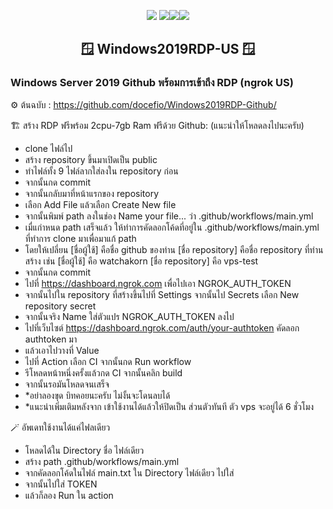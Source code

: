 <p align="center"><a href="#"><img src="https://img.shields.io/github/languages/code-size/watchakorn-18k/Windows2019RDP-US-WK"/></a>
<a href="#"><img src="https://img.shields.io/github/stars/watchakorn-18k/Windows2019RDP-US-WK?style=social"/></a><a href="#"><img src="https://img.shields.io/github/languages/count/watchakorn-18k/Windows2019RDP-US-WK?style=social"/></a><a href="#"><img src="https://img.shields.io/github/forks/watchakorn-18k/Windows2019RDP-US-WK?style=social"/></a>
</p>

<h2 align="center">🪟 Windows2019RDP-US 🪟 </h2>

### Windows Server 2019 Github พร้อมการเข้าถึง RDP (ngrok US) 

⚙️ ต้นฉบับ : https://github.com/docefio/Windows2019RDP-Github/ 

🏗️ สร้าง RDP ฟรีพร้อม 2cpu-7gb Ram ฟรีด้วย Github:
(แนะนำให้โหลดลงไปนะครับ)

- clone ไฟล์ไป
- สร้าง repository ขึ้นมาเปิดเป็น public
- ทำไฟล์ทั้ง 9 ไฟล์ลากใส่ลงใน repository ก่อน
- จากนั้นกด commit
- จากนั้นกลับมาที่หน้าแรกของ repository 
- เลือก Add File แล้วเลือก Create New file
- จากนั้นพิมพ์ path ลงในช่อง Name your file... ว่า
.github/workflows/main.yml
- เมื่แกำหนด path เสร็จแล้ว ให้ทำการคัดลอกโค้ดที่อยู่ใน .github/workflows/main.yml ที่ทำการ clone มาเพื่อมาแก้ path
- โดยให้เปลี่ยน 
[ชื่อผู้ใช้] คือชื่อ github ของท่าน 
[ชื่อ repository] คือชื่อ repository ที่ท่านสร้าง
เช่น
[ชื่อผู้ใช้] คือ watchakorn
[ชื่อ repository] คือ vps-test
- จากนั้นกด commit
- ไปที่ https://dashboard.ngrok.com เพื่อไปเอา NGROK_AUTH_TOKEN
- จากนั้นไปใน repository ที่สร้างขึ้นไปที่ Settings จากนั้นไป    Secrets เลือก New repository secret
- จากนั้นจริง Name ใส่ตัวแปร NGROK_AUTH_TOKEN ลงไป
- ไปที่เว็บไซต์ https://dashboard.ngrok.com/auth/your-authtoken คัดลอก authtoken มา
- แล้วเอาไปวางที่ Value
- ไปที่ Action เลือก CI จากนั้นกด Run workflow
- รีโหลดหน้าหนึ่งครั้งแล้วกด CI จากนั้นคลิก build
- จากนั้นรอมันโหลดจนเสร็จ
- *อย่าลองขุด บิทคอยนะครับ ไม่งั้นจะโดนลบได้
- *แนะนำเพิ่มเติมหลังจาก เข้าใช้งานได้แล้วให้ปิดเป็น ส่วนตัวทันที ตัว vps จะอยู่ได้ 6 ชั่วโมง

🪄 อัพเดทใช้งานได้แค่ไฟลเดียว
- โหลดได้ใน Directory ชื่อ ไฟล์เดียว
- สร้าง path .github/workflows/main.yml
- จากคัดลอกโค้ดในไฟล์ main.txt ใน Directory ไฟล์เดียว ไปใส่
- จากนั้นไปใส่ TOKEN
- แล้วก็ลอง Run ใน action

[forks-url]: https://github.com/watchakorn-18k/Windows2019RDP-US-WK/network/members
[forks-shield]: https://img.shields.io/github/forks/watchakorn-18k/Windows2019RDP-US-WK.svg?style=for-the-badge

